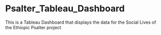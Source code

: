# Psalter_Tableau_Dashboard
This is a Tableau Dashboard that displays the data for the Social Lives of the Ethiopic Psalter project
